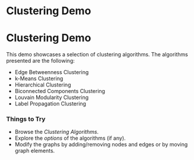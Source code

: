 <!--
 //////////////////////////////////////////////////////////////////////////////
 // @license
 // This file is part of yFiles for HTML 2.6.0.3.
 // Use is subject to license terms.
 //
 // Copyright (c) 2000-2024 by yWorks GmbH, Vor dem Kreuzberg 28,
 // 72070 Tuebingen, Germany. All rights reserved.
 //
 //////////////////////////////////////////////////////////////////////////////
-->
# Clustering Demo

# Clustering Demo

This demo showcases a selection of clustering algorithms. The algorithms presented are the following:

- Edge Betweenness Clustering
- k-Means Clustering
- Hierarchical Clustering
- Biconnected Components Clustering
- Louvain Modularity Clustering
- Label Propagation Clustering

### Things to Try

- Browse the _Clustering Algorithms_.
- Explore the _options_ of the algorithms (if any).
- Modify the graphs by adding/removing nodes and edges or by moving graph elements.
